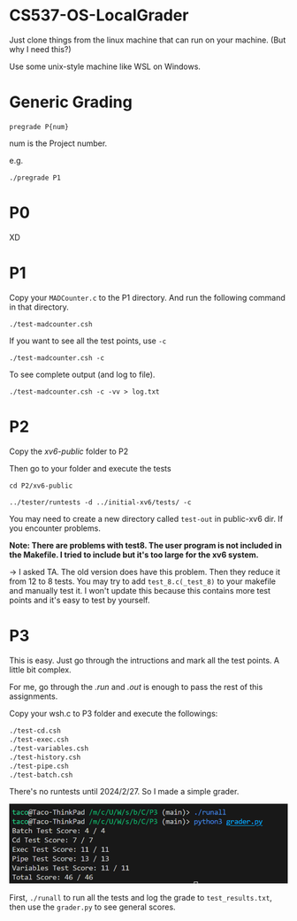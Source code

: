 # CS537-OS-LocalGrader

Just clone things from the linux machine that can run on your machine. (But why I need this?)

Use some unix-style machine like WSL on Windows.

# Generic Grading

```
pregrade P{num}
```

num is the Project number.

e.g.

```
./pregrade P1
```

# P0

XD

# P1

Copy your `MADCounter.c` to the P1 directory. And run the following command in that directory.

```
./test-madcounter.csh
```

If you want to see all the test points, use `-c`

```
./test-madcounter.csh -c
```

To see complete output (and log to file).

```
./test-madcounter.csh -c -vv > log.txt
```

# P2

Copy the *xv6-public* folder to P2

Then go to your folder and execute the tests

```
cd P2/xv6-public
```

```
../tester/runtests -d ../initial-xv6/tests/ -c 
```

You may need to create a new directory called `test-out` in public-xv6 dir. If you encounter problems.

**Note: There are problems with test8. The user program is not included in the Makefile. I tried to include but it's too large for the xv6 system.**

-> I asked TA. The old version does have this problem. Then they reduce it from 12 to 8 tests. You may try to add `test_8.c(_test_8)` to your makefile and manually test it. I won't update this because this contains more test points and it's easy to test by yourself.

# P3

This is easy. Just go through the intructions and mark all the test points. A little bit complex.

For me, go through the *.run* and *.out* is enough to pass the rest of this assignments.

Copy your wsh.c  to P3 folder and execute the followings:

```
./test-cd.csh
./test-exec.csh
./test-variables.csh
./test-history.csh
./test-pipe.csh
./test-batch.csh
```

There's no runtests until 2024/2/27. So I made a simple grader.

![1708203664181](image/README/1708203664181.png)

First, `./runall` to run all the tests and log the grade to `test_results.txt`, then use the `grader.py` to see general scores.
